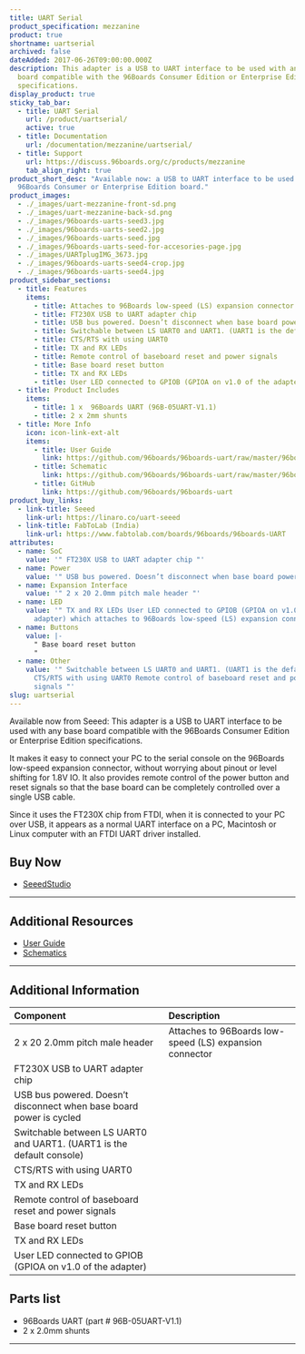 ```yaml
---
title: UART Serial
product_specification: mezzanine
product: true
shortname: uartserial
archived: false
dateAdded: 2017-06-26T09:00:00.000Z
description: This adapter is a USB to UART interface to be used with any base
  board compatible with the 96Boards Consumer Edition or Enterprise Edition
  specifications.
display_product: true
sticky_tab_bar:
  - title: UART Serial
    url: /product/uartserial/
    active: true
  - title: Documentation
    url: /documentation/mezzanine/uartserial/
  - title: Support
    url: https://discuss.96boards.org/c/products/mezzanine
    tab_align_right: true
product_short_desc: "Available now: a USB to UART interface to be used with any
  96Boards Consumer or Enterprise Edition board."
product_images:
  - ./_images/uart-mezzanine-front-sd.png
  - ./_images/uart-mezzanine-back-sd.png
  - ./_images/96boards-uarts-seed3.jpg
  - ./_images/96boards-uarts-seed2.jpg
  - ./_images/96boards-uarts-seed.jpg
  - ./_images/96boards-uarts-seed-for-accesories-page.jpg
  - ./_images/UARTplugIMG_3673.jpg
  - ./_images/96boards-uarts-seed4-crop.jpg
  - ./_images/96boards-uarts-seed4.jpg
product_sidebar_sections:
  - title: Features
    items:
      - title: Attaches to 96Boards low-speed (LS) expansion connector
      - title: FT230X USB to UART adapter chip
      - title: USB bus powered. Doesn’t disconnect when base board power is cycled
      - title: Switchable between LS UART0 and UART1. (UART1 is the default console)
      - title: CTS/RTS with using UART0
      - title: TX and RX LEDs
      - title: Remote control of baseboard reset and power signals
      - title: Base board reset button
      - title: TX and RX LEDs
      - title: User LED connected to GPIOB (GPIOA on v1.0 of the adapter)
  - title: Product Includes
    items:
      - title: 1 x  96Boards UART (96B-05UART-V1.1)
      - title: 2 x 2mm shunts
  - title: More Info
    icon: icon-link-ext-alt
    items:
      - title: User Guide
        link: https://github.com/96boards/96boards-uart/raw/master/96boards-uart-userguide.pdf
      - title: Schematic
        link: https://github.com/96boards/96boards-uart/raw/master/96boards-uart.pdf
      - title: GitHub
        link: https://github.com/96boards/96boards-uart
product_buy_links:
  - link-title: Seeed
    link-url: https://linaro.co/uart-seeed
  - link-title: FabToLab (India)
    link-url: https://www.fabtolab.com/boards/96boards/96boards-UART
attributes:
  - name: SoC
    value: '" FT230X USB to UART adapter chip "'
  - name: Power
    value: '" USB bus powered. Doesn’t disconnect when base board power is cycled "'
  - name: Expansion Interface
    value: '" 2 x 20 2.0mm pitch male header "'
  - name: LED
    value: '" TX and RX LEDs User LED connected to GPIOB (GPIOA on v1.0 of the
      adapter) which attaches to 96Boards low-speed (LS) expansion connector "'
  - name: Buttons
    value: |-
      " Base board reset button
      "
  - name: Other
    value: '" Switchable between LS UART0 and UART1. (UART1 is the default console)
      CTS/RTS with using UART0 Remote control of baseboard reset and power
      signals "'
slug: uartserial
---
```

Available now from Seeed: This adapter is a USB to UART interface to be used with any base board compatible with the 96Boards Consumer Edition or Enterprise Edition specifications.

It makes it easy to connect your PC to the serial console on the 96Boards low-speed expansion connector, without worrying about pinout or level shifting for 1.8V IO. It also provides remote control of the power button and reset signals so that the base board can be completely controlled over a single USB cable.

Since it uses the FT230X chip from FTDI, when it is connected to your PC over USB, it appears as a normal UART interface on a PC, Macintosh or Linux computer with an FTDI UART driver installed.

## Buy Now

- [SeeedStudio](http://linaro.co/uart-seeed)

***

## Additional Resources

- [User Guide](https://github.com/96boards/96boards-uart/raw/master/96boards-uart-userguide.pdf)
- [Schematics](https://github.com/96boards/96boards-uart/raw/master/96boards-uart.pdf)

***

## Additional Information

|   Component                                                            |   Description                                                                                    |
|:-----------------------------------------------------------------------|:-------------------------------------------------------------------------------------------------|
|  2 x 20 2.0mm pitch male header                                        |   Attaches to 96Boards low-speed (LS) expansion connector                                        |
|  FT230X USB to UART adapter chip                                       |                                                                                                  |
|  USB bus powered. Doesn’t disconnect when base board power is cycled   |                                                                                                  |
|  Switchable between LS UART0 and UART1. (UART1 is the default console) |                                                                                                  |
|  CTS/RTS with using UART0                                              |                                                                                                  |
|  TX and RX LEDs                                                        |                                                                                                  |
|  Remote control of baseboard reset and power signals                   |                                                                                                  |
|  Base board reset button                                               |                                                                                                  |
|  TX and RX LEDs                                                        |                                                                                                  |
|  User LED connected to GPIOB (GPIOA on v1.0 of the adapter)            |                                                                                                  |


## Parts list

- 96Boards UART (part # 96B-05UART-V1.1)
- 2 x 2.0mm shunts

***
